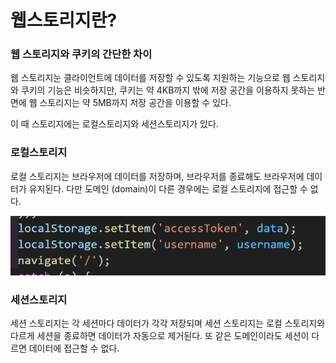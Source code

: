 # 웹스토리지란?

### 웹 스토리지와 쿠키의 간단한 차이

웹 스토리지눈 클라이언트에 데이터를 저장할 수 있도록 지원하는 기능으로 웹 스토리지와 쿠키의 기능은 비슷하지만, 쿠키는 약 4KB까지 밖에 저장 공간을 이용하지 못하는 반면에 웹 스토리지는 약 5MB까지 저장 공간을 이용할 수 있다.

이 때 스토리지에는 로컬스토리지와 세션스토리지가 있다.

### 로컬스토리지

로컬 스토리지는 브라우저에 데이터를 저장하며, 브라우저를 종료해도 브라우저에 데이터가 유지된다. 다만 도메인 (domain)이 다른 경우에는 로컬 스토리지에 접근할 수 없다.

![alt text](./img/localstorage.png)

### 세션스토리지

세션 스토리지는 각 세션마다 데이터가 각각 저장되며 세션 스토리지는 로컬 스토리지와 다르게 세션을 종료하면 데이터가 자동으로 제거된다. 또 같은 도메인이라도 세션이 다르면 데이터에 접근할 수 없다. 